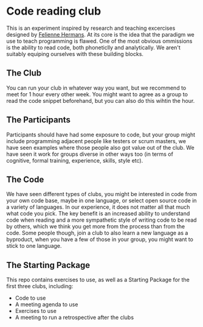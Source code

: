 # Code reading club

This is an experiment inspired by research and teaching excercises designed by [Felienne Hermans](https://www.felienne.com). At its core is the idea that the paradigm we use to teach programming is flawed. One of the most obvious ommissions is the ability to read code, both phoneticlly and analytically. We aren't suitably equiping ourselves with these building blocks.

## The Club
You can run your club in whatever way you want, but we recommend to meet for 1 hour every other week. You might want to agree as a group to read the code snippet beforehand, but you can also do this wihtin the hour.

## The Participants
Participants should have had some exposure to code, but your group might include programming adjacent people like testers or scrum masters, we have seen examples where those people also got value out of the club. We have seen it work for groups diverse in other ways too (in terms of cognitive, formal training, experience, skills, style etc). 

## The Code
We have seen different types of clubs, you might be interested in code from your own code base, maybe in one language, or select open source code in a variety of languages. In our experience, it does not matter all that much what code you pick. The key benefit is an increased ability to understand code when reading and a more sympathetic style of writing code to be read by others, which we think you get more from the process than from the code. Some people though, join a club to also learn a new language as a byproduct, when you have a few of those in your group, you might want to stick to one language.

## The Starting Package
This repo contains exercises to use, as well as a Starting Package for the first three clubs, including:

* Code to use
* A meeting agenda to use 
* Exercises to use
* A meeting to run a retrospective after the clubs
